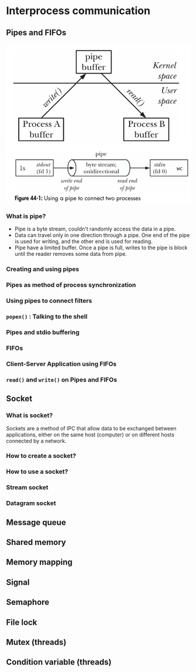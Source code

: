 # Interprocess communication
## Pipes and FIFOs

![](/Assets/pipe.png)
![](/Assets/pipe_flow.png)
### What is pipe?
* Pipe is a byte stream, couldn't randomly access the data in a pipe.
* Data can travel only in one direction through a pipe. One end of the pipe is used for writing, and the other end is used for reading.
* Pipe have a limited buffer. Once a pipe is full, writes to the pipe is block until the reader removes some data from pipe. 
### Creating and using pipes
### Pipes as method of process synchronization
### Using pipes to connect filters
### `popen()` : Talking to the shell
### Pipes and stdio buffering
### FIFOs
### Client-Server Application using FIFOs
### `read()` and `write()` on Pipes and FIFOs

## Socket
### What is socket?
Sockets are a method of IPC that allow data to be exchanged between applications, either on the same host (computer) or on different hosts connected by a network.
### How to create a socket?
### How to use a socket?
### Stream socket
### Datagram socket

## Message queue

## Shared memory

## Memory mapping

## Signal

## Semaphore

## File lock

## Mutex (threads)

## Condition variable (threads)